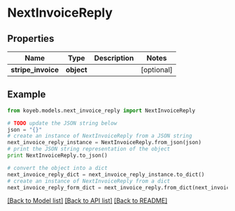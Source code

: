# NextInvoiceReply


## Properties
Name | Type | Description | Notes
------------ | ------------- | ------------- | -------------
**stripe_invoice** | **object** |  | [optional] 

## Example

```python
from koyeb.models.next_invoice_reply import NextInvoiceReply

# TODO update the JSON string below
json = "{}"
# create an instance of NextInvoiceReply from a JSON string
next_invoice_reply_instance = NextInvoiceReply.from_json(json)
# print the JSON string representation of the object
print NextInvoiceReply.to_json()

# convert the object into a dict
next_invoice_reply_dict = next_invoice_reply_instance.to_dict()
# create an instance of NextInvoiceReply from a dict
next_invoice_reply_form_dict = next_invoice_reply.from_dict(next_invoice_reply_dict)
```
[[Back to Model list]](../README.md#documentation-for-models) [[Back to API list]](../README.md#documentation-for-api-endpoints) [[Back to README]](../README.md)


